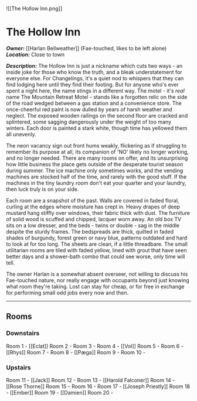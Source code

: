 ![[The Hollow Inn.png]]
# The Hollow Inn

***Owner:*** [[Harlan Bellweather]] (Fae-touched, likes to be left alone)  
***Location:*** Close to town  

***Description:*** The Hollow Inn is just a nickname which cuts two ways - an inside joke for those who know the truth, and a bleak understatement for everyone else. For Changelings, it's a quiet nod to whispers that they can find lodging here until they find their footing. But for anyone who's ever spent a night here, the name stings in a different way. The motel - it's *real* name The Mountain Retreat Motel - stands like a forgotten relic on the side of the road wedged between a gas station and a convenience store. The once-cheerful red paint is now dulled by years of harsh weather and neglect. The exposed wooden railings on the second floor are cracked and splintered, some sagging dangerously under the weight of too many winters. Each door is painted a stark white, though time has yellowed them all unevenly. 

The neon vacancy sign out front hums weakly, flickering as if struggling to remember its purpose at all, its companion of 'NO' likely no longer working, and no longer needed. There are many rooms on offer, and its unsurprising how little business the place gets outside of the desperate tourist season during summer. The ice machine only sometimes works, and the vending machines are stocked half of the time, and rarely with the good stuff. If the machines in the tiny laundry room don't eat your quarter and your laundry, then luck truly is on your side.

Each room are a snapshot of the past. Walls are covered in faded floral, curling at the edges where moisture has crept in. Heavy drapes of deep mustard hang stiffly over windows, their fabric thick with dust. The furniture of solid wood is scuffed and chipped, lacquer worn away. An old box TV sits on a low dresser, and the beds - twins or double - sag in the middle despite the sturdy frames. The bedspreads are thick, quilted in faded shades of burgundy, forest green or navy blue, patterns outdated and hard to look at for too long. The sheets are clean, if a little threadbare. The small utilitarian rooms are tiled with faded yellow, lined with grout that have seen better days and a shower-bath combo that could see worse, only time will tell. 

The owner Harlan is a somewhat absent overseer, not willing to discuss his Fae-touched nature, nor really engage with occupants beyond just knowing what room they're taking. Lost can stay for cheap, or for free in exchange for performing small odd jobs every now and then.

---
## Rooms

### Downstairs

Room 1 - [[Eclat]]
Room 2 - 
Room 3 - 
Room 4 - [[Vol]]
Room 5 -
Room 6 - [[Rhys]]
Room 7 - 
Room 8 - [[Pæga]]
Room 9 - 
Room 10 - 

### Upstairs 

Room 11 - [[Jack]]
Room 12 -
Room 13 - [[Harold Falconer]]
Room 14 - [[Rose Thorne]]
Room 15 -
Room 16 -
Room 17 - [[Joseph Priestly]]
Room 18 - [[Ember]]
Room 19 - [[Damien]]
Room 20 -